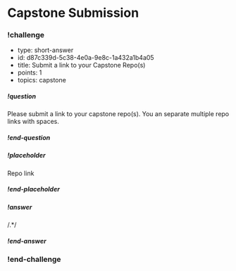 # Capstone Submission

<!-- >>>>>>>>>>>>>>>>>>>>>> BEGIN CHALLENGE >>>>>>>>>>>>>>>>>>>>>> -->
<!-- Replace everything in square brackets [] and remove brackets  -->

### !challenge

* type: short-answer
* id: d87c339d-5c38-4e0a-9e8c-1a432a1b4a05
* title: Submit a link to your Capstone Repo(s)
* points: 1
* topics: capstone

##### !question

Please submit a link to your capstone repo(s).  You an separate multiple repo links with spaces.

##### !end-question

##### !placeholder

Repo link

##### !end-placeholder

##### !answer

/.*/

##### !end-answer

### !end-challenge

<!-- ======================= END CHALLENGE ======================= -->